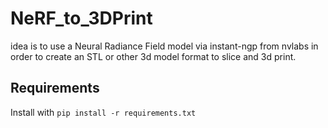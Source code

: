 # NeRF_to_3DPrint
idea is to use a Neural Radiance Field model via instant-ngp from nvlabs in order to create an STL or other 3d model format to slice and 3d print.

## Requirements
Install with `pip install -r requirements.txt`